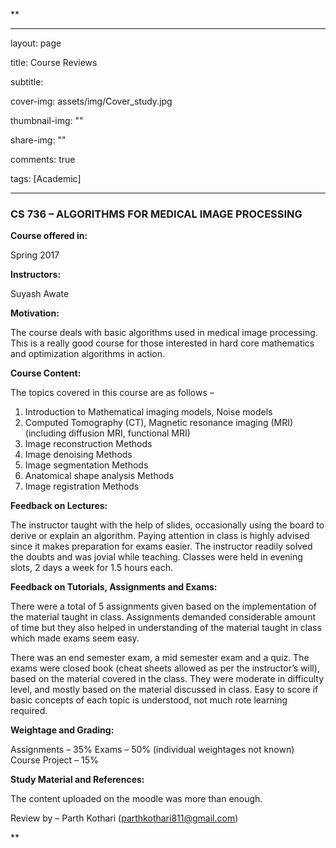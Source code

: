**

---

layout: page

title: Course Reviews

subtitle:

cover-img: assets/img/Cover_study.jpg

thumbnail-img: ""

share-img: ""

comments: true

tags: [Academic]

---

  
  

### CS 736 – ALGORITHMS FOR MEDICAL IMAGE PROCESSING

  
  

**Course offered in:**

  
  

Spring 2017

  
  

**Instructors:**

  
  

Suyash Awate


**Motivation:**
  
The course deals with basic algorithms used in medical image processing. This is a really good course for those interested in hard core mathematics and optimization algorithms in action.


**Course Content:**

  
  

The topics covered in this course are as follows –

1.  Introduction to Mathematical imaging models, Noise models
2.  Computed Tomography (CT), Magnetic resonance imaging (MRI) (including diffusion MRI, functional MRI)
3.  Image reconstruction Methods
4.  Image denoising Methods
5.  Image segmentation Methods
6.  Anatomical shape analysis Methods
7.  Image registration Methods


  
  

**Feedback on Lectures:**

  
  

The instructor taught with the help of slides, occasionally using the board to derive or explain an algorithm. Paying attention in class is highly advised since it makes preparation for exams easier. The instructor readily solved the doubts and was jovial while teaching. Classes were held in evening slots, 2 days a week for 1.5 hours each.

  
  

**Feedback on Tutorials, Assignments and Exams:**

  
  

There were a total of 5 assignments given based on the implementation of the material taught in class. Assignments demanded considerable amount of time but they also helped in understanding of the material taught in class which made exams seem easy.   

There was an end semester exam, a mid semester exam and a quiz. The exams were closed book (cheat sheets allowed as per the instructor’s will), based on the material covered in the class. They were moderate in difficulty level, and mostly based on the material discussed in class. Easy to score if basic concepts of each topic is understood, not much rote learning required.

**Weightage and Grading:**

Assignments – 35%
Exams – 50% (individual weightages not known)
Course Project – 15%

  

**Study Material and References:**

  
  

The content uploaded on the moodle was more than enough.

  
  

Review by – Parth Kothari (parthkothari811@gmail.com)











**